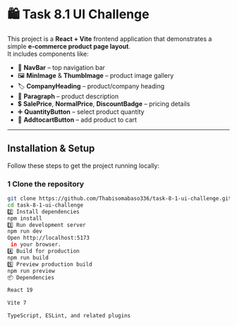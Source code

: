 # 🛍️ Task 8.1 UI Challenge

This project is a **React + Vite** frontend application that demonstrates a simple **e-commerce product page layout**.  
It includes components like:

- 🧭 **NavBar** – top navigation bar  
- 🖼️ **MinImage** & **ThumbImage** – product image gallery  
- 🏷️ **CompanyHeading** – product/company heading  
- 📄 **Paragraph** – product description  
- 💲 **SalePrice**, **NormalPrice**, **DiscountBadge** – pricing details  
- ➕ **QuantityButton** – select product quantity  
- 🛒 **AddtocartButton** – add product to cart  

---

##  Installation & Setup

Follow these steps to get the project running locally:

### 1️ Clone the repository
```bash
git clone https://github.com/Thabisomabaso336/task-8-1-ui-challenge.git
cd task-8-1-ui-challenge
2️⃣ Install dependencies
npm install
3️⃣ Run development server
npm run dev
Open http://localhost:5173
 in your browser.
4️⃣ Build for production
npm run build
5️⃣ Preview production build
npm run preview
📦 Dependencies

React 19

Vite 7

TypeScript, ESLint, and related plugins
